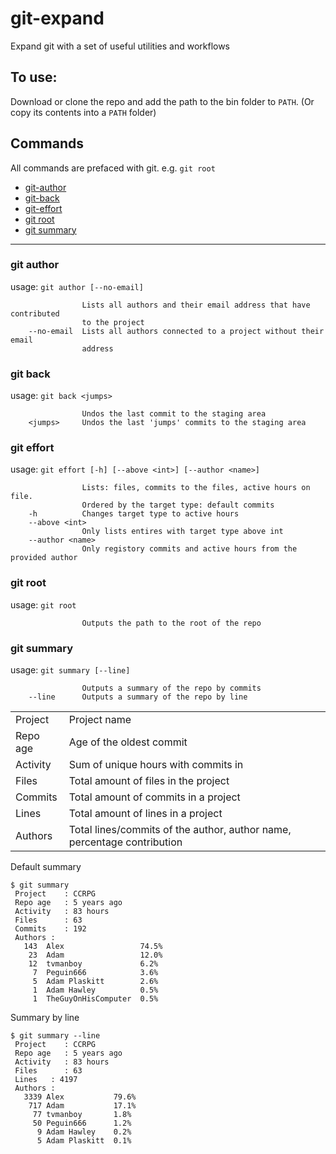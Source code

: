 # git-expand 
Expand git with a set of useful utilities and workflows

## To use:
Download or clone the repo and add the path to the bin folder to `PATH`. (Or copy its contents into a `PATH` folder)

## Commands
All commands are prefaced with git. e.g. `git root`
- [git-author](#git_author)
- [git-back](#git_back)
- [git-effort](#git_effort)
- [git root](#git_root)
- [git summary](#git_summary)


---

### git author
usage: `git author [--no-email]`
```
                Lists all authors and their email address that have contributed 
                to the project
    --no-email  Lists all authors connected to a project without their email
                address
```

### git back
usage: `git back <jumps>`
```
                Undos the last commit to the staging area
    <jumps>     Undos the last 'jumps' commits to the staging area
```

### git effort
usage: `git effort [-h] [--above <int>] [--author <name>]`
```
                Lists: files, commits to the files, active hours on file.
                Ordered by the target type: default commits
    -h          Changes target type to active hours
    --above <int>
                Only lists entires with target type above int
    --author <name>
                Only registory commits and active hours from the provided author
```

### git root
usage: `git root`

```
                Outputs the path to the root of the repo
```

### git summary
usage: `git summary [--line]`
```
                Outputs a summary of the repo by commits
    --line      Outputs a summary of the repo by line
```

|||
|---|---|
|Project|Project name|  
|Repo age|Age of the oldest commit|  
|Activity|Sum of unique hours with commits in|  
|Files|Total amount of files in the project|  
|Commits|Total amount of commits in a project|  
|Lines|Total amount of lines in a project|  
|Authors|Total lines/commits of the author, author name, percentage contribution|

Default summary
```
$ git summary
 Project    : CCRPG
 Repo age   : 5 years ago
 Activity   : 83 hours
 Files      : 63
 Commits    : 192
 Authors :
   143  Alex                 74.5%
    23  Adam                 12.0%
    12  tvmanboy             6.2%
     7  Peguin666            3.6%
     5  Adam Plaskitt        2.6%
     1  Adam Hawley          0.5%
     1  TheGuyOnHisComputer  0.5%
```

Summary by line
```
$ git summary --line
 Project    : CCRPG
 Repo age   : 5 years ago
 Activity   : 83 hours
 Files      : 63
 Lines   : 4197
 Authors :
   3339 Alex           79.6%
    717 Adam           17.1%
     77 tvmanboy       1.8%
     50 Peguin666      1.2%
      9 Adam Hawley    0.2%
      5 Adam Plaskitt  0.1%
```
